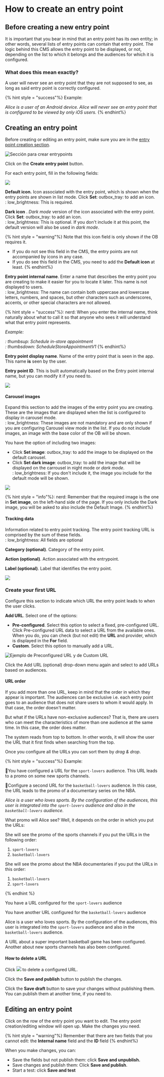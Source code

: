 # How to create an entry point

## Before creating a new entry point

It is important that you bear in mind that an entry point has its own entity; in other words, several lists of entry points can contain that entry point. The logic behind this CMS allows the entry point to be displayed, or not, depending on the list to which it belongs and the audiences for which it is configured.

### What does this mean exactly?

A user will never see an entry point that they are not supposed to see, as long as said entry point is correctly configured.

{% hint style = "success"%} Example:

*Alice is a user of an Android device. Alice will never see an entry point that is configured to be viewed by only iOS users.* {% endhint%}

## Creating an entry point

Before creating or editing an entry point, make sure you are in the [entry point creation section](./#estoy-en-la-seccion-para-crear-o-editar-un-entrypoint).

![Sección para crear entrypoints](.gitbook/assets/seccion_entrypoints.png)

Click on the **Create entry point** button.

For each entry point, fill in the following fields:

![](.gitbook/assets/entrypoint_creacion.png)

**Default icon.** Icon associated with the entry point, which is shown when the entry points are shown in list mode. Click **Set**: outbox_tray: to add an icon.<br> : low_brightness: This is required.

**Dark icon** . *Dark mode* version of the icon associated with the entry point. Click **Set**: outbox_tray: to add an icon.<br> : low_brightness: This is optional. If you don't include it at this point, the default version will also be used in *dark mode*.

{% hint style = "warning"%} Note that this icon field is only shown if the OB requires it.

- If you do not see this field in the CMS, the entry points are not accompanied by icons in any case.
- If you do see this field in the CMS, you need to add the **Default icon** at least. {% endhint%}

**Entry point internal name**. Enter a name that describes the entry point you are creating to make it easier for you to locate it later. This name is not displayed to users.<br> : low_brightness: The name can contain both uppercase and lowercase letters, numbers, and spaces, but other characters such as underscores, accents, or other special characters are not allowed.

{% hint style = "success"%}: nerd: When you enter the internal name, think naturally about what to call it so that anyone who sees it will understand what that entry point represents.

*Example:*

**: thumbsup:* Schedule in-store appointment*<br> **: thumbsdown:* ScheduleStoreAppointmentV1* {% endhint%}

**Entry point display name**. Name of the entry point that is seen in the app. This name **is** seen by the user.

**Entry point ID**. This is built automatically based on the Entry point internal name, but you can modify it if you need to.

![](.gitbook/assets/crear_entrypoint_ID_automatico.gif)

#### **Carousel images**

Expand this section to add the images of the entry point you are creating. These are the images that are displayed when the list is configured to display in carousel mode.<br> : low_brightness: These images are not mandatory and are only shown if you are configuring Carousel view mode in the list. If you do not include images, an image with the base color of the OB will be shown.

You have the option of including two images:

- Click **Set image**: outbox_tray: to add the image to be displayed on the default carousel.
- Click **Set dark image**: outbox_tray: to add the image that will be displayed on the carrousel in night mode or *dark mode*.<br> : low_brightness: If you don't include it, the image you include for the default mode will be shown.

![](.gitbook/assets/carousel_images.png)

{% hint style = "info"%}: nerd: Remember that the required image is the one in **Set image**, on the left-hand side of the page. If you only include the Dark image, you will be asked to also include the Default Image. {% endhint%}

#### **Tracking data**

Information related to entry point tracking. The entry point tracking URL is comprised by the sum of these fields.<br> : low_brightness: All fields are optional

**Category (optional)**. Category of the entry point.

**Action (optional)**. Action associated with the entrypoint.

**Label (optional)**. Label that identifies the entry point.

![](.gitbook/assets/tracking_data.png)

### Create your first URL

Configure this section to indicate which URL the entry point leads to when the user clicks.

**Add URL**. Select one of the options:

- **Pre-configured**. Select this option to select a fixed, pre-configured URL. Click Pre-configured URL data to select a URL from the available ones. When you do, you can check (but not edit) the **URL** and provider, which is displayed in the **For** field.
- **Custom**. Select this option to manually add a URL.

![Ejemplo de Preconfigured URL y de Custom URL](.gitbook/assets/AddURL_Entrypoints.png)

Click the Add URL (optional) drop-down menu again and select to add URLs based on audiences.

#### URL order

If you add more than one URL, keep in mind that the order in which they appear is important. The audiences can be exclusive i.e. each entry point goes to an audience that does not share users to whom it would apply. In that case, the order doesn't matter.

But what if the URLs have non-exclusive audiences? That is, there are users who can meet the characteristics of more than one audience at the same time. In this case, the order does matter.

The system reads from top to bottom. In other words, it will show the user the URL that it first finds when searching from the top.

Once you configure all the URLs you can sort them by *drag &amp; drop*.

{% hint style = "success"%} Example:

🥇You have configured a URL for the `sport-lovers` audience. This URL leads to a promo on some new sports channels.

🏀Configure a second URL for the `basketball-lovers` audience. In this case, the URL leads to the promo of a documentary series on the NBA.

*Alice is a user who loves sports. By the configuration of the audiences, this user is integrated into the `sport-lovers` audience and also in the `basketball-lovers` audience.*

What promo will Alice see? Well, it depends on the order in which you put the URLs:

She will see the promo of the sports channels if you put the URLs in the following order:

1. `sport-lovers`
2. `basketball-lovers`

She will see the promo about the NBA documentaries if you put the URLs in this order:

1. `basketball-lovers`
2. `sport-lovers`

{% endhint %}

You have a URL configured for the `sport-lovers` audience

You have another URL configured for the `basketball-lovers` audience

Alice is a user who loves sports. By the configuration of the audiences, this user is integrated into the `sport-lovers` audience and also in the `basketball-lovers` audience.

A URL about a super important basketball game has been configured. Another about new sports channels has also been configured.

#### How to delete a URL

Click ![](.gitbook/assets/icono_borrar.png) to delete a configured URL.

Click the **Save and publish** button to publish the changes.

Click the **Save draft** button to save your changes without publishing them. You can publish them at another time, if you need to.

## Editing an entry point

Click on the row of the entry point you want to edit. The entry point creation/editing window will open up. Make the changes you need.

{% hint style = "warning"%} Remember that there are two fields that you cannot edit: the **Internal name** field and the **ID** field {% endhint%}

When you make changes, you can:

- Save the fields but not publish them: click **Save and unpublish.**
- Save changes and publish them: Click **Save and publish**.
- Start a test: click **Save and test**
